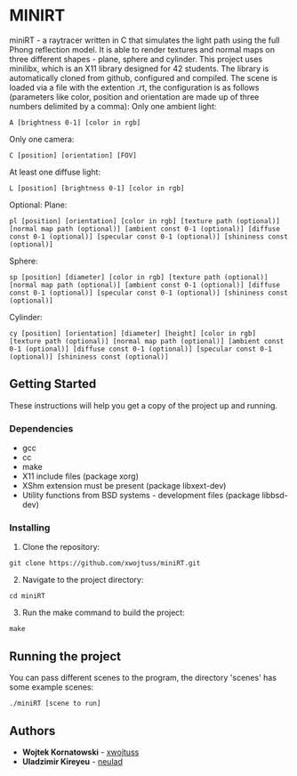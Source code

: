 # MINIRT

miniRT - a raytracer written in C that simulates the light path using the full Phong reflection model. It is able to render textures and normal maps on three different shapes - plane, sphere and cylinder.
This project uses minilibx, which is an X11 library designed for 42 students. The library is automatically cloned from github, configured and compiled.
The scene is loaded via a file with the extention .rt, the configuration is as follows (parameters like color, position and orientation are made up of three numbers delimited by a comma):
Only one ambient light:
```
A [brightness 0-1] [color in rgb]
```
Only one camera:
```
C [position] [orientation] [FOV]
```
At least one diffuse light:
```
L [position] [brightness 0-1] [color in rgb]
```
Optional:
Plane:
```
pl [position] [orientation] [color in rgb] [texture path (optional)] [normal map path (optional)] [ambient const 0-1 (optional)] [diffuse const 0-1 (optional)] [specular const 0-1 (optional)] [shininess const (optional)]
```
Sphere:
```
sp [position] [diameter] [color in rgb] [texture path (optional)] [normal map path (optional)] [ambient const 0-1 (optional)] [diffuse const 0-1 (optional)] [specular const 0-1 (optional)] [shininess const (optional)]
```
Cylinder:
```
cy [position] [orientation] [diameter] [height] [color in rgb] [texture path (optional)] [normal map path (optional)] [ambient const 0-1 (optional)] [diffuse const 0-1 (optional)] [specular const 0-1 (optional)] [shininess const (optional)]
```

## Getting Started

These instructions will help you get a copy of the project up and running.

### Dependencies

- gcc
- cc
- make
- X11 include files (package xorg)
- XShm extension must be present (package libxext-dev)
- Utility functions from BSD systems - development files (package libbsd-dev)

### Installing

1. Clone the repository:
```
git clone https://github.com/xwojtuss/miniRT.git
```

2. Navigate to the project directory:
```
cd miniRT
```

3. Run the make command to build the project:
```
make
```

## Running the project

You can pass different scenes to the program, the directory 'scenes' has some example scenes:
```
./miniRT [scene to run]
```

## Authors

* **Wojtek Kornatowski** - [xwojtuss](https://github.com/xwojtuss)
* **Uladzimir Kireyeu** - [neulad](https://github.com/neulad)
